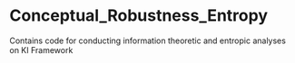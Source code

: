 # Conceptual_Robustness_Entropy
Contains code for conducting information theoretic and entropic analyses on KI Framework
